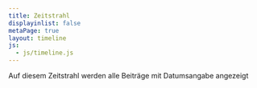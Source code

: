 ```yaml
---
title: Zeitstrahl
displayinlist: false
metaPage: true
layout: timeline
js:
  - js/timeline.js
---
```


Auf diesem Zeitstrahl werden alle Beiträge mit Datumsangabe angezeigt
